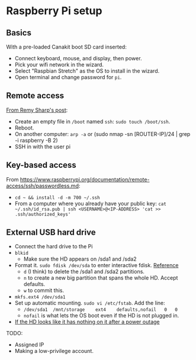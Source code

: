 Raspberry Pi setup
====

Basics
---

With a pre-loaded Canakit boot SD card inserted:

- Connect keyboard, mouse, and display, then power.
- Pick your wifi network in the wizard.
- Select "Raspbian Stretch" as the OS to install in the wizard.
- Open terminal and change password for `pi`.

Remote access
--

[From Remy Sharp's post](https://remysharp.com/2018/02/18/headless-raspberry-pi-setup):

- Create an empty file in `/boot` named `ssh`: `sudo touch /boot/ssh`.
- Reboot.
- On another computer: `arp -a` or (sudo nmap -sn [ROUTER-IP]/24 | grep -i raspberry -B 2)
- SSH in with the user pi

Key-based access
--

From https://www.raspberrypi.org/documentation/remote-access/ssh/passwordless.md:

- `cd ~ && install -d -m 700 ~/.ssh`
- From a computer where you already have your public key: `cat ~/.ssh/id_rsa.pub | ssh <USERNAME>@<IP-ADDRESS> 'cat >> .ssh/authorized_keys'`

External USB hard drive
--

- Connect the hard drive to the Pi
- `blkid`
  - Make sure the HD appears on /sda1 and /sda2
- Format it. `sudo fdisk /dev/sda` to enter interactive fdisk. [Reference](https://www.raspberrypi.org/forums/viewtopic.php?p=210745#p210745)
  - `d` (I think) to delete the /sda1 and /sda2 partitions.
  - `n` to create a new big partition that spans the whole HD. Accept defaults.
  - `w` to commit this.
- `mkfs.ext4 /dev/sda1`
- Set up automatic mounting. `sudo vi /etc/fstab`. Add the line:
  - `/dev/sda1	/mnt/storage	ext4	defaults,nofail	  0	  0`
  - `nofail` is what lets the OS boot even if the HD is not plugged in.
- [If the HD looks like it has nothing on it after a power outage](https://smidgeo.com/notes/deathmtn/deathmtn-XkxbJKNc.html)
  
TODO:

- Assigned IP
- Making a low-privilege account.
